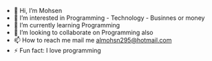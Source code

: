 - 👋 Hi, I’m Mohsen
- 👀 I’m interested in Programming - Technology - Businnes or money
- 🌱 I’m currently learning Programming
- 💞️ I’m looking to collaborate on Programming also
- 📫 How to reach me mail me almohsn295@hotmail.com
- ⚡ Fun fact: I love programming
